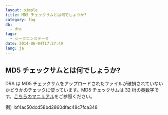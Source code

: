 ```yaml
---
layout: simple
title: MD5 チェックサムとは何でしょうか?
category: faq
db:
  - dra
tags: 
  - シークエンスデータ
date: 2014-06-04T17:27:49
lang: ja
---
```


## MD5 チェックサムとは何でしょうか?

<p>DRA は MD5 チェックサムをアップロードされたファイルが破損されていないかどうかのチェックに使っています。MD5 チェックサムは 32 桁の英数字です。<a href="/dra/submission.html#supplement-md5">こちらのマニュアル</a>をご参照ください。</p><p>例）bf4ac50dcd58bd2860dfac48c7fca348</p>
